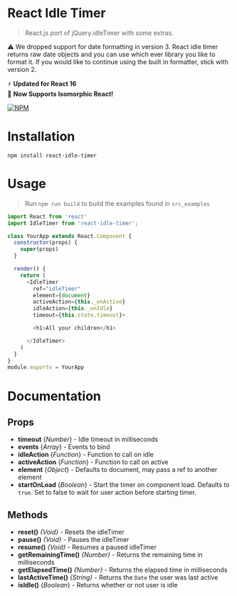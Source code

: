 # React Idle Timer
> React.js port of jQuery.idleTimer with some extras.

⚠️ We dropped support for date formatting in version 3.  React idle timer returns raw date objects and you can use which ever library you like to format it. If you would like to continue using the built in formatter, stick with version 2.

⚡️ **Updated for React 16**<br/>
🚀 **Now Supports Isomorphic React!**

[![NPM](https://nodei.co/npm/react-idle-timer.png?downloads=true&stars=true)](https://npmjs.org/package/react-idle-timer/)

# Installation
`npm install react-idle-timer`

# Usage

> Run `npm run build` to build the examples found in `src_examples`

```javascript
import React from 'react'
import IdleTimer from 'react-idle-timer';

class YourApp extends React.Component {
  constructor(props) {
    super(props)
  }

  render() {
    return (
      <IdleTimer
        ref="idleTimer"
        element={document}
        activeAction={this._onActive}
        idleAction={this._onIdle}
        timeout={this.state.timeout}>

        <h1>All your children</h1>

      </IdleTimer>
    )
  }
}
module.exports = YourApp

```

# Documentation

## Props

- **timeout** {*Number*} - Idle timeout in milliseconds
- **events** {*Array*} - Events to bind
- **idleAction** {*Function*} - Function to call on idle
- **activeAction** {*Function*} - Function to call on active
- **element** {*Object*} - Defaults to document, may pass a ref to another element
- **startOnLoad** {*Boolean*} - Start the timer on component load.  Defaults to `true`. Set to false to wait for user action before starting timer.

## Methods

- **reset()** *{Void}* - Resets the idleTimer
- **pause()** *{Void}* - Pauses the idleTimer
- **resume()** *{Void}* - Resumes a paused idleTimer
- **getRemainingTime()** *{Number}* - Returns the remaining time in milliseconds
- **getElapsedTime()** *{Number}* - Returns the elapsed time in milliseconds
- **lastActiveTime()** *{String}* - Returns the `Date` the user was last active
- **isIdle()** {*Boolean*} - Returns whether or not user is idle
